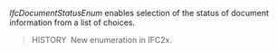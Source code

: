 _IfcDocumentStatusEnum_ enables selection of the status of document information from a list of choices.

> HISTORY&nbsp; New enumeration in IFC2x.
